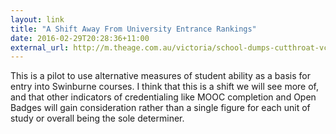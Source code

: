 ```yaml
---
layout: link
title: "A Shift Away From University Entrance Rankings"
date: 2016-02-29T20:28:36+11:00
external_url: http://m.theage.com.au/victoria/school-dumps-cutthroat-vce-ranking-20160226-gn4gk0.html
---
```

This is a pilot to use alternative measures of student ability as a basis for entry into Swinburne
courses. I think that this is a shift we will see more of, and that other indicators of credentialing
 like MOOC completion and Open Badges will gain consideration rather than a single figure for each unit
 of study or overall being the sole determiner.
